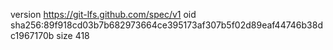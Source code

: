 version https://git-lfs.github.com/spec/v1
oid sha256:89f918cd03b7b682973664ce395173af307b5f02d89eaf44746b38dc1967170b
size 418
